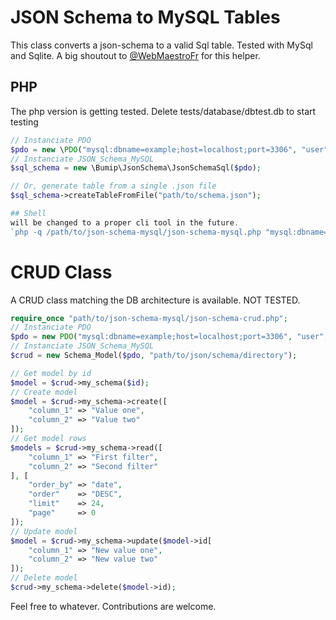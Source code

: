 # JSON Schema to MySQL Tables

This class converts a json-schema to a valid Sql table. Tested with MySql and Sqlite.  A big shoutout to [@WebMaestroFr](https://github.com/WebMaestroFr) for this helper.  

## PHP
The php version is getting tested. Delete tests/database/dbtest.db to start testing  
```php
// Instanciate PDO
$pdo = new \PDO("mysql:dbname=example;host=localhost;port=3306", "user", "password");
// Instanciate JSON_Schema_MySQL
$sql_schema = new \Bumip\JsonSchema\JsonSchemaSql($pdo);

// Or, generate table from a single .json file
$sql_schema->createTableFromFile("path/to/schema.json");

## Shell
will be changed to a proper cli tool in the future.
`php -q /path/to/json-schema-mysql/json-schema-mysql.php "mysql:dbname=example;host=localhost;port=3306" "user" "password" "/path/to/json/schema/directory"`


```

# CRUD Class

A CRUD class matching the DB architecture is available. NOT TESTED.

```php
require_once "path/to/json-schema-mysql/json-schema-crud.php";
// Instanciate PDO
$pdo = new PDO("mysql:dbname=example;host=localhost;port=3306", "user", "password");
// Instanciate JSON_Schema_MySQL
$crud = new Schema_Model($pdo, "path/to/json/schema/directory");

// Get model by id
$model = $crud->my_schema($id);
// Create model
$model = $crud->my_schema->create([
    "column_1" => "Value one",
    "column_2" => "Value two"
]);
// Get model rows
$models = $crud->my_schema->read([
    "column_1" => "First filter",
    "column_2" => "Second filter"
], [
    "order_by" => "date",
    "order"    => "DESC",
    "limit"    => 24,
    "page"     => 0
]);
// Update model
$model = $crud->my_schema->update($model->id[
    "column_1" => "New value one",
    "column_2" => "New value two"
]);
// Delete model
$crud->my_schema->delete($model->id);
```

Feel free to whatever. Contributions are welcome.
